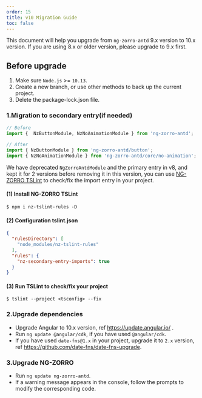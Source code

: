 ```yaml
---
order: 15
title: v10 Migration Guide
toc: false
---
```


This document will help you upgrade from `ng-zorro-antd` 9.x version to 10.x version. If you are using 8.x or older version, please upgrade to 9.x first.

## Before upgrade

1. Make sure `Node.js` >= `10.13`.
2. Create a new branch, or use other methods to back up the current project.
3. Delete the package-lock.json file.

### 1.Migration to secondary entry(if needed)

```ts
// Before
import {  NzButtonModule, NzNoAnimationModule } from 'ng-zorro-antd';

// After
import { NzButtonModule } from 'ng-zorro-antd/button';
import { NzNoAnimationModule } from 'ng-zorro-antd/core/no-animation';
```

We have deprecated `NgZorroAntdModule` and the primary entry in v8, and kept it for 2 versions before removing it in this version, you can use [NG-ZORRO TSLint](https://github.com/NG-ZORRO/nz-tslint-rules) to check/fix the import entry in your project.

#### (1) Install NG-ZORRO TSLint

```shell script
$ npm i nz-tslint-rules -D
```

#### (2) Configuration tslint.json

```json
{
  "rulesDirectory": [
    "node_modules/nz-tslint-rules"
  ],
  "rules": {
    "nz-secondary-entry-imports": true
  }
}
```

#### (3) Run TSLint to check/fix your project

```shell script
$ tslint --project <tsconfig> --fix
```

### 2.Upgrade dependencies

- Upgrade Angular to 10.x version, ref https://update.angular.io/ .
- Run `ng update @angular/cdk`, if you have used `@angular/cdk`.
- If you have used `date-fns@1.x` in your project, upgrade it to `2.x` version, ref https://github.com/date-fns/date-fns-upgrade.

### 3.Upgrade NG-ZORRO

- Run `ng update ng-zorro-antd`.
- If a warning message appears in the console, follow the prompts to modify the corresponding code.
